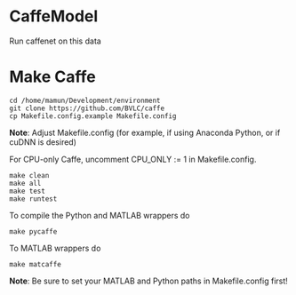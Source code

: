 # CaffeModel

Run caffenet on this data

# Make Caffe

    cd /home/mamun/Development/environment
    git clone https://github.com/BVLC/caffe
    cp Makefile.config.example Makefile.config
    
**Note**: Adjust Makefile.config (for example, if using Anaconda Python, or if cuDNN is desired)
    
For CPU-only Caffe, uncomment CPU_ONLY := 1 in Makefile.config.
    
    make clean
    make all
    make test
    make runtest
    
To compile the Python and MATLAB wrappers do 

    make pycaffe
    
To MATLAB wrappers do 
    
    make matcaffe

**Note**: Be sure to set your MATLAB and Python paths in Makefile.config first!